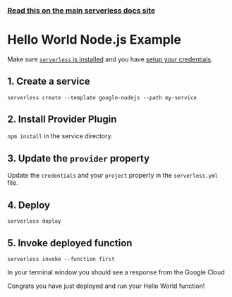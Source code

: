 <!--
title: Hello World Node.js Example
menuText: Hello World Node.js Example
description: Create a Node.js Hello World Google Cloud Functions function
layout: Doc
-->

<!-- DOCS-SITE-LINK:START automatically generated  -->
### [Read this on the main serverless docs site](https://www.serverless.com/framework/docs/providers/google/examples/hello-world/node/)
<!-- DOCS-SITE-LINK:END -->

# Hello World Node.js Example

Make sure [`serverless` is installed](../../../guide/installation.md) and you have [setup your credentials](../../../guide/credentials.md).

## 1. Create a service

`serverless create --template google-nodejs --path my-service`

## 2. Install Provider Plugin

`npm install` in the service directory.

## 3. Update the `provider` property

Update the `credentials` and your `project` property in the `serverless.yml` file.

## 4. Deploy

`serverless deploy`

## 5. Invoke deployed function

`serverless invoke --function first`

In your terminal window you should see a response from the Google Cloud

Congrats you have just deployed and run your Hello World function!
